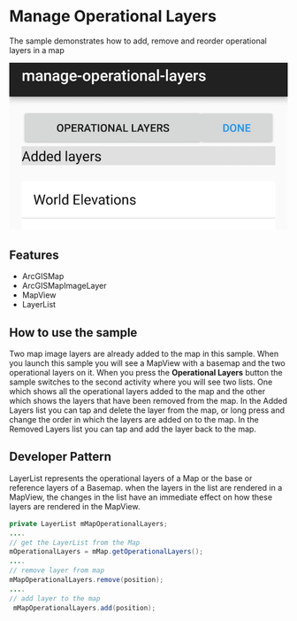# Manage Operational Layers

The sample demonstrates how to add, remove and reorder operational layers in a map

![Manage Operational Layers App](manage-operational-layers.png)

## Features

* ArcGISMap
* ArcGISMapImageLayer
* MapView
* LayerList

## How to use the sample

Two map image layers are already added to the map in this sample. When you launch this sample you will see a MapView with a basemap and the two operational layers on it. When you press the **Operational Layers** button the sample switches to the second activity where you will see two lists. One which shows all the operational layers added to the map and the other which shows the layers that have been removed from the map. In the Added Layers list you can tap and delete the layer from the map, or long press and change the order in which the layers are added on to the map. In the Removed Layers list you can tap and add the layer back to the map.

## Developer Pattern

LayerList represents the operational layers of a Map or the base or reference layers of a Basemap. when the layers in the list are rendered in a MapView, the changes in the list have an immediate effect on how these layers are rendered in the MapView.

```java
private LayerList mMapOperationalLayers;
....
// get the LayerList from the Map
mOperationalLayers = mMap.getOperationalLayers();
....
// remove layer from map
mMapOperationalLayers.remove(position);
....
// add layer to the map
 mMapOperationalLayers.add(position);
```
